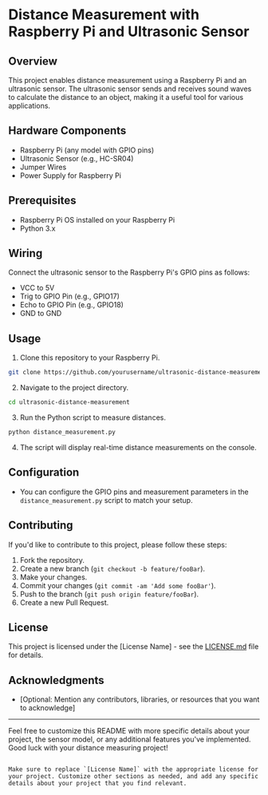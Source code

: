 
# Distance Measurement with Raspberry Pi and Ultrasonic Sensor

## Overview

This project enables distance measurement using a Raspberry Pi and an ultrasonic sensor. The ultrasonic sensor sends and receives sound waves to calculate the distance to an object, making it a useful tool for various applications.

## Hardware Components

- Raspberry Pi (any model with GPIO pins)
- Ultrasonic Sensor (e.g., HC-SR04)
- Jumper Wires
- Power Supply for Raspberry Pi

## Prerequisites

- Raspberry Pi OS installed on your Raspberry Pi
- Python 3.x

## Wiring

Connect the ultrasonic sensor to the Raspberry Pi's GPIO pins as follows:
- VCC to 5V
- Trig to GPIO Pin (e.g., GPIO17)
- Echo to GPIO Pin (e.g., GPIO18)
- GND to GND

## Usage

1. Clone this repository to your Raspberry Pi.

```bash
git clone https://github.com/yourusername/ultrasonic-distance-measurement.git
```

2. Navigate to the project directory.

```bash
cd ultrasonic-distance-measurement
```

3. Run the Python script to measure distances.

```bash
python distance_measurement.py
```

4. The script will display real-time distance measurements on the console.

## Configuration

- You can configure the GPIO pins and measurement parameters in the `distance_measurement.py` script to match your setup.

## Contributing

If you'd like to contribute to this project, please follow these steps:

1. Fork the repository.
2. Create a new branch (`git checkout -b feature/fooBar`).
3. Make your changes.
4. Commit your changes (`git commit -am 'Add some fooBar'`).
5. Push to the branch (`git push origin feature/fooBar`).
6. Create a new Pull Request.

## License

This project is licensed under the [License Name] - see the [LICENSE.md](LICENSE.md) file for details.

## Acknowledgments

- [Optional: Mention any contributors, libraries, or resources that you want to acknowledge]

---

Feel free to customize this README with more specific details about your project, the sensor model, or any additional features you've implemented. Good luck with your distance measuring project!
```

Make sure to replace `[License Name]` with the appropriate license for your project. Customize other sections as needed, and add any specific details about your project that you find relevant.